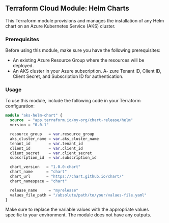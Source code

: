 ## Terraform Cloud Module: Helm Charts
This Terraform module provisions and manages the installation of any Helm chart on an Azure Kubernetes Service (AKS) cluster.

### Prerequisites
Before using this module, make sure you have the following prerequisites:

- An existing Azure Resource Group where the resources will be deployed.
- An AKS cluster in your Azure subscription.
A- zure Tenant ID, Client ID, Client Secret, and Subscription ID for authentication.

### Usage
To use this module, include the following code in your Terraform configuration:

```terraform
module "aks-helm-chart" {
  source  = "app.terraform.io/my-org/chart-release/helm"
  version = "0.0.1"

  resource_group   = var.resource_group
  aks_cluster_name = var.aks_cluster_name
  tenant_id        = var.tenant_id
  client_id        = var.client_id
  client_secret    = var.client_secret
  subscription_id  = var.subscription_id

  chart_version   = "1.0.0-chart"
  chart_name      = "chart"
  chart_url       = "https://chart.github.io/chart/"
  chart_namespace = "chart"

  release_name     = "myrelease"
  values_file_path = "/absolute/path/to/your/values-file.yaml"
}
```
Make sure to replace the variable values with the appropriate values specific to your environment.
The module does not have any outputs.

